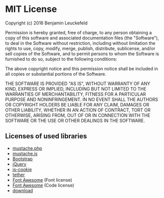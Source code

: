 MIT License
===========

Copyright (c) 2016 Benjamin Leuckefeld

Permission is hereby granted, free of charge, to any person obtaining a copy
of this software and associated documentation files (the "Software"), to deal
in the Software without restriction, including without limitation the rights
to use, copy, modify, merge, publish, distribute, sublicense, and/or sell
copies of the Software, and to permit persons to whom the Software is
furnished to do so, subject to the following conditions:

The above copyright notice and this permission notice shall be included in all
copies or substantial portions of the Software.

THE SOFTWARE IS PROVIDED "AS IS", WITHOUT WARRANTY OF ANY KIND, EXPRESS OR
IMPLIED, INCLUDING BUT NOT LIMITED TO THE WARRANTIES OF MERCHANTABILITY,
FITNESS FOR A PARTICULAR PURPOSE AND NONINFRINGEMENT. IN NO EVENT SHALL THE
AUTHORS OR COPYRIGHT HOLDERS BE LIABLE FOR ANY CLAIM, DAMAGES OR OTHER
LIABILITY, WHETHER IN AN ACTION OF CONTRACT, TORT OR OTHERWISE, ARISING FROM,
OUT OF OR IN CONNECTION WITH THE SOFTWARE OR THE USE OR OTHER DEALINGS IN THE
SOFTWARE.

## Licenses of used libraries

- [mustache.php](https://github.com/bobthecow/mustache.php/blob/master/LICENSE)
- [mustache.js](https://github.com/janl/mustache.js/blob/master/LICENSE)
- [Bootstrap](https://github.com/twbs/bootstrap/blob/master/LICENSE)
- [jQuery](https://github.com/jquery/jquery/blob/master/LICENSE.txt)
- [js-cookie](https://github.com/js-cookie/js-cookie/blob/master/MIT-LICENSE.txt)
- [tether](https://github.com/HubSpot/tether/blob/master/LICENSE)
- [Font Awesome](http://scripts.sil.org/cms/scripts/page.php?site_id=nrsi&id=OFL) (Font license)
- [Font Awesome](http://opensource.org/licenses/mit-license.html) (Code license)
- [download](https://github.com/rndme/download/blob/master/LICENSE.md)
